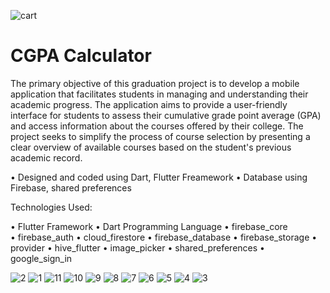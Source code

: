 
![cart](https://github.com/MahmoudAboHebil/cgpa_calculator_app_flutter/assets/85369648/04383cf8-2256-438b-b5e2-145e92a12020)

# CGPA Calculator 

The primary objective of this graduation project is to develop a mobile application that facilitates students in managing and understanding their academic progress. The application aims to provide a user-friendly interface for students to assess their cumulative grade point average (GPA) and access information about the courses offered by their college. The project seeks to simplify the process of course selection by presenting a clear overview of available courses based on the student's previous academic record.

•	Designed and coded using Dart, Flutter Freamework
•	Database using Firebase, shared preferences

Technologies Used:

•	Flutter Framework
•	Dart Programming Language
•	firebase_core       
•	firebase_auth
•	cloud_firestore 
•	firebase_database
•	firebase_storage
•	provider
•	hive_flutter
•	image_picker
•	shared_preferences
•	google_sign_in

![2](https://github.com/MahmoudAboHebil/cgpa_calculator_app_flutter/assets/85369648/541dce26-132a-4da1-968b-1c0e2e29d39b)
![1](https://github.com/MahmoudAboHebil/cgpa_calculator_app_flutter/assets/85369648/03ff15fe-4101-459f-93cb-1dcbd3681cbb)
![11](https://github.com/MahmoudAboHebil/cgpa_calculator_app_flutter/assets/85369648/58808c0b-de07-45db-b9ab-798c07d86608)
![10](https://github.com/MahmoudAboHebil/cgpa_calculator_app_flutter/assets/85369648/4a6e5fa8-c5bf-4215-b117-d886892b5ece)
![9](https://github.com/MahmoudAboHebil/cgpa_calculator_app_flutter/assets/85369648/97b3343f-e0e6-4767-961c-5c56de6264aa)
![8](https://github.com/MahmoudAboHebil/cgpa_calculator_app_flutter/assets/85369648/75c941e9-6fcb-4b77-b57f-052803164aba)
![7](https://github.com/MahmoudAboHebil/cgpa_calculator_app_flutter/assets/85369648/4bf2d045-b3fa-49ee-8dd6-b3c4920be65e)
![6](https://github.com/MahmoudAboHebil/cgpa_calculator_app_flutter/assets/85369648/42a77e66-3a5c-410f-916e-18d8d506b678)
![5](https://github.com/MahmoudAboHebil/cgpa_calculator_app_flutter/assets/85369648/870433d5-1d38-4c55-9385-523040d683be)
![4](https://github.com/MahmoudAboHebil/cgpa_calculator_app_flutter/assets/85369648/40508cd5-f686-4697-a08b-e409476d2076)
![3](https://github.com/MahmoudAboHebil/cgpa_calculator_app_flutter/assets/85369648/025cbbba-3804-4b0d-bf5b-5a4c67dccbed)

